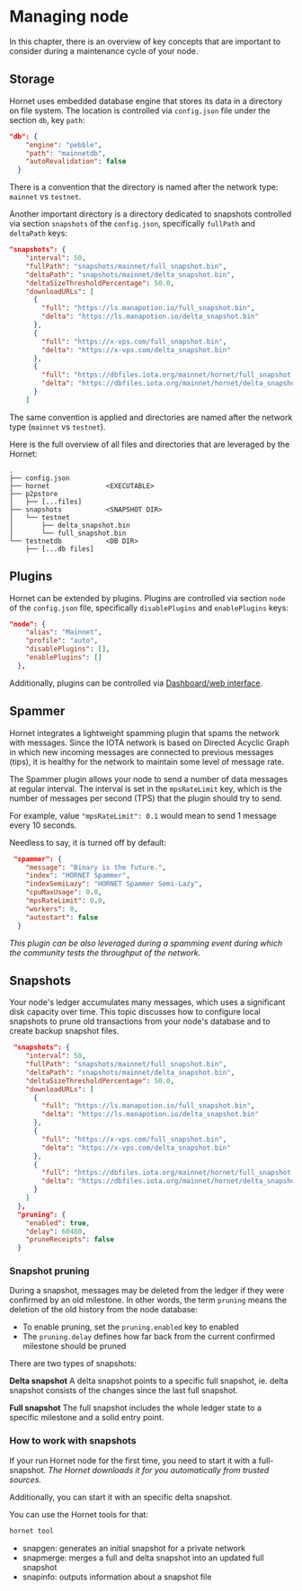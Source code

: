 # Managing node
In this chapter, there is an overview of key concepts that are important to consider during a maintenance cycle of your node.

## Storage
Hornet uses embedded database engine that stores its data in a directory on file system. The location is controlled via `config.json` file under the section `db`, key `path`:

```json
"db": {
    "engine": "pebble",
    "path": "mainnetdb",
    "autoRevalidation": false
  }
```
There is a convention that the directory is named after the network type: `mainnet` vs `testnet`.

Another important directory is a directory dedicated to snapshots controlled via section `snapshots` of the `config.json`, specifically `fullPath` and `deltaPath` keys:

```json
"snapshots": {
    "interval": 50,
    "fullPath": "snapshots/mainnet/full_snapshot.bin",
    "deltaPath": "snapshots/mainnet/delta_snapshot.bin",
    "deltaSizeThresholdPercentage": 50.0,
    "downloadURLs": [
      {
        "full": "https://ls.manapotion.io/full_snapshot.bin",
        "delta": "https://ls.manapotion.io/delta_snapshot.bin"
      },
      {
        "full": "https://x-vps.com/full_snapshot.bin",
        "delta": "https://x-vps.com/delta_snapshot.bin"
      },
      {
        "full": "https://dbfiles.iota.org/mainnet/hornet/full_snapshot.bin",
        "delta": "https://dbfiles.iota.org/mainnet/hornet/delta_snapshot.bin"
      }
    ]
```
The same convention is applied and directories are named after the network type (`mainnet` vs `testnet`).

Here is the full overview of all files and directories that are leveraged by the Hornet:
```plaintext
.
├── config.json
├── hornet              <EXECUTABLE>
├── p2pstore
│   ├── [...files]
├── snapshots           <SNAPSHOT DIR>
│   └── testnet
│       ├── delta_snapshot.bin
│       └── full_snapshot.bin
└── testnetdb           <DB DIR>
    ├── [...db files]
```

## Plugins
Hornet can be extended by plugins. Plugins are controlled via section `node` of the `config.json` file, specifically `disablePlugins` and `enablePlugins` keys:
```json
"node": {
    "alias": "Mainnet",
    "profile": "auto",
    "disablePlugins": [],
    "enablePlugins": []
  },
```

Additionally, plugins can be controlled via [Dashboard/web interface](./post_installation.md).


## Spammer
Hornet integrates a lightweight spamming plugin that spams the network with messages. Since the IOTA network is based on Directed Acyclic Graph in which new incoming messages are connected to previous messages (tips), it is healthy for the network to maintain some level of message rate.

The Spammer plugin allows your node to send a number of data messages at regular interval. The interval is set in the `mpsRateLimit` key, which is the number of messages per second (TPS) that the plugin should try to send.

For example, value `"mpsRateLimit": 0.1` would mean to send 1 message every 10 seconds.

Needless to say, it is turned off by default:

```json
 "spammer": {
    "message": "Binary is the future.",
    "index": "HORNET Spammer",
    "indexSemiLazy": "HORNET Spammer Semi-Lazy",
    "cpuMaxUsage": 0.8,
    "mpsRateLimit": 0.0,
    "workers": 0,
    "autostart": false
  }
```

*This plugin can be also leveraged during a spamming event during which the community tests the throughput of the network.*

## Snapshots
Your node's ledger accumulates many messages, which uses a significant disk capacity over time. This topic discusses how to configure local snapshots to prune old transactions from your node's database and to create backup snapshot files.

```json
 "snapshots": {
    "interval": 50,
    "fullPath": "snapshots/mainnet/full_snapshot.bin",
    "deltaPath": "snapshots/mainnet/delta_snapshot.bin",
    "deltaSizeThresholdPercentage": 50.0,
    "downloadURLs": [
      {
        "full": "https://ls.manapotion.io/full_snapshot.bin",
        "delta": "https://ls.manapotion.io/delta_snapshot.bin"
      },
      {
        "full": "https://x-vps.com/full_snapshot.bin",
        "delta": "https://x-vps.com/delta_snapshot.bin"
      },
      {
        "full": "https://dbfiles.iota.org/mainnet/hornet/full_snapshot.bin",
        "delta": "https://dbfiles.iota.org/mainnet/hornet/delta_snapshot.bin"
      }
    ]
  },
  "pruning": {
    "enabled": true,
    "delay": 60480,
    "pruneReceipts": false
  }
```

### Snapshot pruning
During a snapshot, messages may be deleted from the ledger if they were confirmed by an old milestone. In other words, the term `pruning` means the deletion of the old history from the node database:
* To enable pruning, set the `pruning.enabled` key to enabled
* The `pruning.delay` defines how far back from the current confirmed milestone should be pruned

There are two types of snapshots:

**Delta snapshot**
A delta snapshot points to a specific full snapshot, ie. delta snapshot consists of the changes since the last full snapshot.

**Full snapshot**
The full snapshot includes the whole ledger state to a specific milestone and a solid entry point. 


### How to work with snapshots
If your run Hornet node for the first time, you need to start it with a full-snapshot. *The Hornet downloads it for you automatically from trusted sources.*

Additionally, you can start it with an specific delta snapshot.

You can use the Hornet tools for that:
```bash
hornet tool
```
* snapgen: generates an initial snapshot for a private network
* snapmerge: merges a full and delta snapshot into an updated full snapshot
* snapinfo: outputs information about a snapshot file

